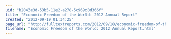```yaml
---
uid: "b2043e3d-53b5-11e2-a278-5c969d8d366f"
title: "Economic Freedom of the World: 2012 Annual Report"
created: "2012-09-19 01:34:25"
page_url: "http://fulltextreports.com/2012/09/18/economic-freedom-of-the-world-2012-annual-report/"
filename: "Economic Freedom of the World: 2012 Annual Report.html"
---
```

